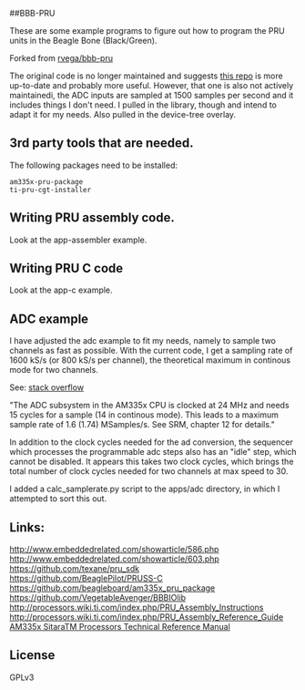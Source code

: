 ##BBB-PRU

These are some example programs to figure out how to program the PRU units in the Beagle Bone (Black/Green).

Forked from [rvega/bbb-pru](https://github.com/rvega/bbb-pru)

The original code is no longer maintained and suggests [this
repo](https://github.com/outer-space-sounds/beaglebone-pruio/) is more
up-to-date and probably more useful. However, that one is also not actively
maintainedi, the ADC inputs are sampled at 1500 samples per second and it
includes things I don't need. I pulled in the library, though and intend to
adapt it for my needs. Also pulled in the device-tree overlay.


## 3rd party tools that are needed.

The following packages need to be installed:

    am335x-pru-package
    ti-pru-cgt-installer

## Writing PRU assembly code.

Look at the app-assembler example.

## Writing PRU C code

Look at the app-c example.

## ADC example 

I have adjusted the adc example to fit my needs, namely to sample two channels
as fast as possible. With the current code, I get a sampling rate of 1600 kS/s
(or 800 kS/s per channel), the theoretical maximum in continous mode for two
channels. 

See: [stack
overflow](https://stackoverflow.com/questions/31076486/frequency-sampling-limit-for-beaglebone-adc)

"The ADC subsystem in the AM335x CPU is clocked at 24 MHz and needs 15 cycles
for a sample (14 in continous mode). This leads to a maximum sample rate of
1.6 (1.74) MSamples/s. See SRM, chapter 12 for details."

In addition to the clock cycles needed for the ad conversion, the sequencer
which processes the programmable adc steps also has an "idle" step, which
cannot be disabled. It appears this takes two clock cycles, which brings the
total number of clock cycles needed for two channels at max speed to 30.

I added a calc_samplerate.py script to the apps/adc directory, in which I
attempted to sort this out. 

## Links:

http://www.embeddedrelated.com/showarticle/586.php   
http://www.embeddedrelated.com/showarticle/603.php   
https://github.com/texane/pru_sdk   
https://github.com/BeaglePilot/PRUSS-C   
https://github.com/beagleboard/am335x_pru_package   
https://github.com/VegetableAvenger/BBBIOlib
http://processors.wiki.ti.com/index.php/PRU_Assembly_Instructions   
http://processors.wiki.ti.com/index.php/PRU_Assembly_Reference_Guide   
[AM335x SitaraTM Processors Technical Reference Manual](http://www.ti.com/lit/ug/spruh73k/spruh73k.pdf)   

## License

GPLv3
